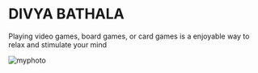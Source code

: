 # DIVYA BATHALA

Playing video games, board games, or card games is a enjoyable way to relax and stimulate your mind


![myphoto]("C:\Users\S566466\Documents\GitHub\my2_bathala\divya.jpeg")
